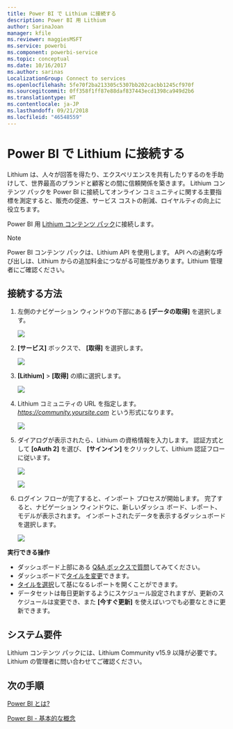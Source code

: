 ```yaml
---
title: Power BI で Lithium に接続する
description: Power BI 用 Lithium
author: SarinaJoan
manager: kfile
ms.reviewer: maggiesMSFT
ms.service: powerbi
ms.component: powerbi-service
ms.topic: conceptual
ms.date: 10/16/2017
ms.author: sarinas
LocalizationGroup: Connect to services
ms.openlocfilehash: 5fe70f2ba213305c5307bb202cacbb1245cf970f
ms.sourcegitcommit: 0ff358f1ff87e88daf837443ecd1398ca949d2b6
ms.translationtype: HT
ms.contentlocale: ja-JP
ms.lasthandoff: 09/21/2018
ms.locfileid: "46548559"
---
```

# <a name="connect-to-lithium-with-power-bi"></a>Power BI で Lithium に接続する
Lithium は、人々が回答を得たり、エクスペリエンスを共有したりするのを手助けして、世界最高のブランドと顧客との間に信頼関係を築きます。 Lithium コンテンツ パックを Power BI に接続してオンライン コミュニティに関する主要指標を測定すると、販売の促進、サービス コストの削減、ロイヤルティの向上に役立ちます。 

Power BI 用 [Lithium コンテンツ パック](https://app.powerbi.com/getdata/services/lithium)に接続します。

>[!NOTE]
>Power BI コンテンツ パックは、Lithium API を使用します。 API への過剰な呼び出しは、Lithium からの追加料金につながる可能性があります。Lithium 管理者にご確認ください。

## <a name="how-to-connect"></a>接続する方法
1. 左側のナビゲーション ウィンドウの下部にある **[データの取得]** を選択します。
   
   ![](media/service-connect-to-lithium/pbi_getdata.png) 
2. **[サービス]** ボックスで、 **[取得]** を選択します。
   
   ![](media/service-connect-to-lithium/pbi_getservices.png) 
3. **[Lithium]** \> **[取得]** の順に選択します。
   
   ![](media/service-connect-to-lithium/lithiumconnect.png)
4. Lithium コミュニティの URL を指定します。 *https://community.yoursite.com* という形式になります。
   
   ![](media/service-connect-to-lithium/params.png)
5. ダイアログが表示されたら、Lithium の資格情報を入力します。 認証方式として **[oAuth 2]** を選び、 **[サインイン]** をクリックして、Lithium 認証フローに従います。
   
   ![](media/service-connect-to-lithium/creds.png)
   
   ![](media/service-connect-to-lithium/creds2.png)
6. ログイン フローが完了すると、インポート プロセスが開始します。 完了すると、ナビゲーション ウィンドウに、新しいダッシュ ボード、レポート、モデルが表示されます。 インポートされたデータを表示するダッシュボードを選択します。
   
    ![](media/service-connect-to-lithium/lithium.png)

**実行できる操作**

* ダッシュボード上部にある [Q&A ボックスで質問](consumer/end-user-q-and-a.md)してみてください。
* ダッシュボードで[タイルを変更](service-dashboard-edit-tile.md)できます。
* [タイルを選択](consumer/end-user-tiles.md)して基になるレポートを開くことができます。
* データセットは毎日更新するようにスケジュール設定されますが、更新のスケジュールは変更でき、また **[今すぐ更新]** を使えばいつでも必要なときに更新できます。

## <a name="system-requirements"></a>システム要件
Lithium コンテンツ パックには、Lithium Community v15.9 以降が必要です。 Lithium の管理者に問い合わせてご確認ください。

## <a name="next-steps"></a>次の手順
[Power BI とは?](power-bi-overview.md)

[Power BI - 基本的な概念](consumer/end-user-basic-concepts.md)

